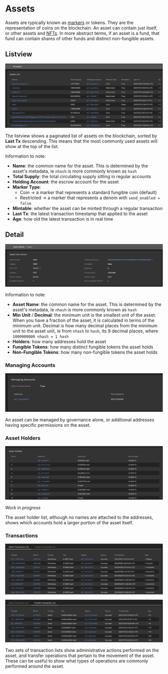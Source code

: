# Assets

Assets are typically known as [markers](/docs/pb/modules/marker-module.md) or tokens. They are the representation of coins on the blockchain. An asset can contain just itself, or other assets and [NFTs](forthcoming/nfts.md). In more abstract terms, if an asset is a fund, that fund can contain shares of other funds and distinct non-fungible assets.&#x20;

## Listview

![A listview of assets on the blockchain](/img/explorer/asset-listview.png)

The listview shows a paginated list of assets on the blockchain, sorted by **Last Tx** descending. This means that the most commonly used assets will show at the top of the list.

Information to note:

- **Name**: the common name for the asset. This is determined by the asset's metadata, ie `nhash` is more commonly known as `hash`
- **Total Supply**: the total circulating supply sitting in regular accounts
- **Holding Account**: the escrow account for the asset
- **Marker Type**:&#x20;
  - Coin -> a marker that represents a standard fungible coin (default)
  - Restricted -> a marker that represents a denom with `send_enabled = false`
- **Mintable**: whether the asset can be minted through a regular transaction&#x20;
- **Last Tx**: the latest transaction timestamp that applied to the asset&#x20;
- **Age**: how old the latest transaction is in real time

## Detail

![Header asset information](/img/explorer/asset-detail.png)

Information to note:

- **Asset Name**: the common name for the asset. This is determined by the asset's metadata, ie `nhash` is more commonly known as `hash`
- **Min Unit** / **Decimal**: the minimum unit is the smallest unit of the asset. When you have a fraction of the asset, it is calculated in terms of the minimum unit. Decimal is how many decimal places from the minimum unit to the asset unit, ie from `nhash` to `hash`, its 9 decimal places, where `1000000000 nhash = 1 hash`
- **Holders**: how many addresses hold the asset
- **Fungible Tokens**: how many distinct fungible tokens the asset holds
- **Non-Fungible Tokens**: how many non-fungible tokens the asset holds

### Managing Accounts

![manage accounts page](/img/explorer/manage-accounts.png)

An asset can be managed by governance alone, or additional addresses having specific permissions on the asset.&#x20;

### Asset Holders

![asset holders page](/img/explorer/asset-holders.png)

_Work in progress_

The asset holder list, although no names are attached to the addresses, shows which accounts hold a larger portion of the asset itself.

### Transactions

![A list of transactions that perform administrative actions on the asset](/img/explorer/admin-actions.png)

![A list of transactions that perform transfer operations associated with the asset](/img/explorer/transfer-operations.png)

Two sets of transaction lists show administrative actions performed on the asset, and transfer operations that pertain to the movement of the asset. These can be useful to show what types of operations are commonly performed around the asset.
